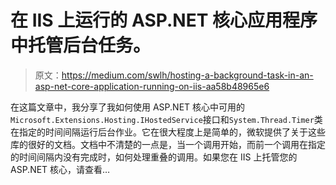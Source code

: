 # 在 IIS 上运行的 ASP.NET 核心应用程序中托管后台任务。

> 原文：<https://medium.com/swlh/hosting-a-background-task-in-an-asp-net-core-application-running-on-iis-aa58b48965e6>

在这篇文章中，我分享了我如何使用 ASP.NET 核心中可用的`Microsoft.Extensions.Hosting.IHostedService`接口和`System.Thread.Timer`类在指定的时间间隔运行后台作业。它在很大程度上是简单的，微软提供了关于这些库的很好的文档。文档中不清楚的一点是，当一个调用开始，而前一个调用在指定的时间间隔内没有完成时，如何处理重叠的调用。如果您在 IIS 上托管您的 ASP.NET 核心，请查看…